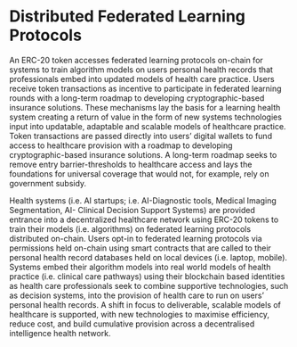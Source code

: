# Distributed Federated Learning Protocols
An ERC-20 token accesses federated learning protocols on-chain for systems to train algorithm models on users personal health records that professionals embed into updated models of health care practice. Users receive token transactions as incentive to participate in federated learning rounds with a long-term roadmap to developing cryptographic-based insurance solutions. These mechanisms lay the basis for a learning health system creating a return of value in the form of new systems technologies input into updatable, adaptable and scalable models of healthcare practice. Token transactions are passed directly into users’ digital wallets to fund access to healthcare provision with a roadmap to developing cryptographic-based insurance solutions. A long-term roadmap seeks to remove entry barrier-thresholds to healthcare access and lays the foundations for universal coverage that would not, for example, rely on government subsidy.

Health systems (i.e. AI startups; i.e. AI-Diagnostic tools, Medical Imaging Segmentation, AI- Clinical Decision Support Systems) are provided entrance into a decentralized healthcare network using ERC-20 tokens to train their models (i.e. algorithms) on federated learning protocols distributed on-chain. Users opt-in to federated learning protocols via permissions held on-chain using smart contracts that are called to their personal health record databases held on local devices (i.e. laptop, mobile). Systems embed their algorithm models into real world models of health practice (i.e. clinical care pathways) using their blockchain based identities as health care professionals seek to combine supportive technologies, such as decision systems, into the provision of health care to run on users’ personal health records. A shift in focus to deliverable, scalable models of healthcare is supported, with new technologies to maximise efficiency, reduce cost, and build cumulative provision across a decentralised intelligence health network.
